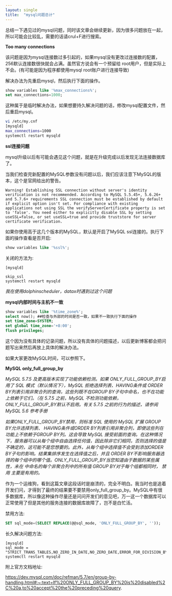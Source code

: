 ```yaml
---
layout: single
title:  "mysql问题总计"
---
```


总结一下遇见过的mysql问题，同时该文章会继续更新，因为很多问题放在一起，所以可能会比较乱，需要的话请crul+F进行搜索。

**Too many connections**

该问题是因为mysql连接数过多引起的，如果mysql没有更改过连接数的配置，256默认连接数很快就会占满。虽然官方说会有一个预留给
root用户，但是实际上不会。(有可能是因为程序都使用mysql root账户进行连接导致)

解决办法为先重启mysql，然后执行下面的操作。

```SQL
show variables like '%max_connections%';
set max_connections=1000;
```

这种属于是临时解决办法，如果想要持久解决问题的话，修改mysql配置文件，然后重启mysql。

```bash
vi /etc/my.cnf
[mysqld]
max_connections=1000
systemctl restart mysqld
```

**ssl连接问题**

mysql升级以后有可能会遇见这个问题，就是在升级完成以后发现无法连接数据库了。

当我们检查完新配置的MySQL参数没有问题以后，我们应该注意下MySQL的版本，这个是官网给出的警告。

```shell
Warning! Establishing SSL connection without server's identity verification is not recommended. According to MySQL 5.5.45+, 5.6.26+ and 5.7.6+ requirements SSL connection must be established by default if explicit option isn't set. For compliance with existing applications not using SSL the verifyServerCertificate property is set to 'false'. You need either to explicitly disable SSL by setting useSSL=false, or set useSSL=true and provide truststore for server certificate verification.
```

如果你使用高于这几个版本的MySQL，默认是开启了MySQL ssl连接的。执行下面的操作查看是否开启:

```SQL
show variables like '%ssl%';
```

关闭的方法为:

```shell
[mysqld]

skip_ssl
systemctl restart mysqld
```

*我在使用dolphinscheduler，datax时遇到过这个问题*

**mysql内部时间与主机不一致**

```SQL
show variables like '%time_zone%';
select now(); ##检查与外部的时间是否一致，如果不一致执行下面的操作
set time_zone=SYSTEM;
set global time_zone='+8:00';
flush privileges;
```

这个因为没有具体的记录问题，所以没有具体的问题描述，以后更新博客都会把问题写出来然后再放上具体的解决办法。

如果大家更改MySQL时间，可以参照下。

**MySQL only_full_group_by**

*MySQL 5.7.5 及更高版本实现了功能依赖检测。如果 ONLY_FULL_GROUP_BY启用了 SQL 模式（默认情况下），MySQL 拒绝选择列表、HAVING条件或 ORDER BY列表引用非聚合列的查询，这些列既不在GROUP BY子句中命名，也不在功能上依赖于它们。（在 5.7.5 之前，MySQL 不检测功能依赖， ONLY_FULL_GROUP_BY默认不启用。有关 5.7.5 之前的行为的描述，请参阅MySQL 5.6 参考手册*

*如果ONLY_FULL_GROUP_BY禁用，则标准 SQL 使用的 MySQL 扩展 GROUP BY允许选择列表、 HAVING条件或ORDER BY列表引用非聚合列，即使这些列在功能上不依赖于GROUP BY列。这会导致 MySQL 接受前面的查询。在这种情况下，服务器可以从每个组中自由选择任何值，因此除非它们相同，否则选择的值是不确定的，这可能不是您想要的。此外，从每个组中选择值不会受到添加ORDER BY子句的影响。结果集排序发生在选择值之后，并且 ORDER BY不影响服务器选择的每个组中的哪个值。ONLY_FULL_GROUP_BY当您知道由于数据的某些属性，未在 中命名的每个非聚合列中的所有值 GROUP BY对于每个组都相同时， 禁用 主要是有用的。*

作为一个运维狗，看到这篇文章这段话时是崩溃的，完全不明白。我当时也是追着开发们问，才得到了最终的结果要不要禁用only_full_group_by。MySQL中有很多数据库，所以像这种操作尽量还是问问开发们的意见吧，万一这一个数据库可以正常使用了但是其他的服务连接的数据库故障了，岂不是白忙活。

禁用方法:

```SQL
SET sql_mode=(SELECT REPLACE(@@sql_mode, 'ONLY_FULL_GROUP_BY', ''));
```

长久解决问题方法:

```shell
[mysqld]  
sql_mode = "STRICT_TRANS_TABLES,NO_ZERO_IN_DATE,NO_ZERO_DATE,ERROR_FOR_DIVISION_BY_ZERO,NO_AUTO_CREATE_USER,NO_ENGINE_SUBSTITUTION"
systemctl restart mysqld
```

附上官方文档地址:

https://dev.mysql.com/doc/refman/5.7/en/group-by-handling.html#:~:text=If%20ONLY_FULL_GROUP_BY%20is%20disabled%2C%20a,to%20accept%20the%20preceding%20query.

